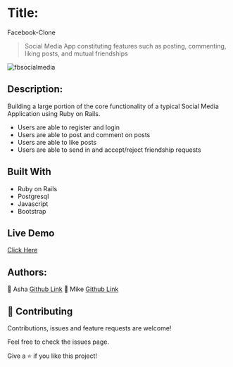 # Title:
Facebook-Clone
> Social Media App constituting features such as posting, commenting, liking posts, and mutual friendships

![fbsocialmedia](https://user-images.githubusercontent.com/17970203/79805163-710b8900-835d-11ea-876e-a75951f4bb17.png)

## Description:
Building a large portion of the core functionality of a typical Social Media Application using Ruby on Rails.
- Users are able to register and login
- Users are able to post and comment on posts
- Users are able to like posts
- Users are able to send in and accept/reject friendship requests

## Built With
- Ruby on Rails
- Postgresql
- Javascript
- Bootstrap

## Live Demo
[Click Here](https://glacial-peak-70037.herokuapp.com/)

## Authors:
👤 Asha
[Github Link](https://github.com/Ashah15)
👤 Mike
[Github  Link](https://github.com/MarvellousUbani)

## 🤝 Contributing
Contributions, issues and feature requests are welcome!

Feel free to check the issues page.


Give a ⭐️ if you like this project!
